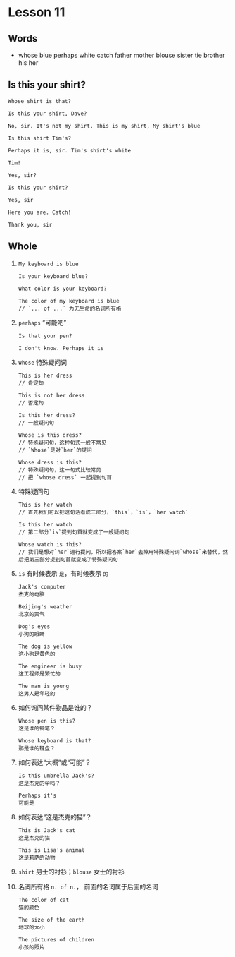 # Lesson 11

## Words

- whose blue perhaps white catch father mother blouse sister tie brother his her

## Is this your shirt?

```
Whose shirt is that?

Is this your shirt, Dave?

No, sir. It's not my shirt. This is my shirt, My shirt's blue

Is this shirt Tim's?

Perhaps it is, sir. Tim's shirt's white

Tim!

Yes, sir?

Is this your shirt?

Yes, sir

Here you are. Catch!

Thank you, sir
```

## Whole

1. ```
   My keyboard is blue

   Is your keyboard blue?

   What color is your keyboard?

   The color of my keyboard is blue
   // `... of ...` 为无生命的名词所有格
   ```

2. `perhaps` “可能吧”

   ```
   Is that your pen?

   I don't know. Perhaps it is
   ```

3. `Whose` 特殊疑问词

   ```
   This is her dress
   // 肯定句

   This is not her dress
   // 否定句

   Is this her dress?
   // 一般疑问句

   Whose is this dress?
   // 特殊疑问句，这种句式一般不常见
   // `Whose`是对`her`的提问

   Whose dress is this?
   // 特殊疑问句，这一句式比较常见
   // 把 `whose dress` 一起提到句首
   ```

4. 特殊疑问句

   ```
   This is her watch
   // 首先我们可以把这句话看成三部分，`this`，`is`，`her watch`

   Is this her watch
   // 第二部分`is`提到句首就变成了一般疑问句

   Whose watch is this?
   // 我们是想对`her`进行提问，所以把答案`her`去掉用特殊疑问词`whose`来替代，然后把第三部分提到句首就变成了特殊疑问句
   ```

5. `is` 有时候表示 `是`，有时候表示 `的`

   ```
   Jack's computer
   杰克的电脑

   Beijing's weather
   北京的天气

   Dog's eyes
   小狗的眼睛

   The dog is yellow
   这小狗是黄色的

   The engineer is busy
   这工程师是繁忙的

   The man is young
   这男人是年轻的
   ```

6. 如何询问某件物品是谁的？

   ```
   Whose pen is this?
   这是谁的钢笔？

   Whose keyboard is that?
   那是谁的键盘？
   ```

7. 如何表达“大概”或“可能”？

   ```
   Is this umbrella Jack's?
   这是杰克的伞吗？

   Perhaps it's
   可能是
   ```

8. 如何表达“这是杰克的猫”？

   ```
   This is Jack's cat
   这是杰克的猫

   This is Lisa's animal
   这是莉萨的动物
   ```

9. `shirt` 男士的衬衫；`blouse` 女士的衬衫

10. 名词所有格 `n. of n.`， 前面的名词属于后面的名词

    ```
    The color of cat
    猫的颜色

    The size of the earth
    地球的大小

    The pictures of children
    小孩的照片
    ```
